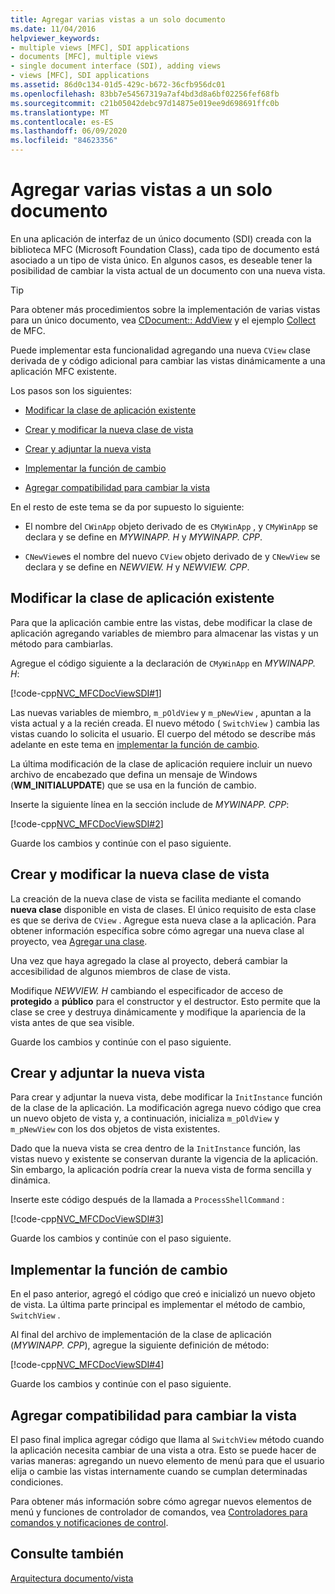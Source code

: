 ```yaml
---
title: Agregar varias vistas a un solo documento
ms.date: 11/04/2016
helpviewer_keywords:
- multiple views [MFC], SDI applications
- documents [MFC], multiple views
- single document interface (SDI), adding views
- views [MFC], SDI applications
ms.assetid: 86d0c134-01d5-429c-b672-36cfb956dc01
ms.openlocfilehash: 83bb7e54567319a7af4bd3d8a6bf02256fef68fb
ms.sourcegitcommit: c21b05042debc97d14875e019ee9d698691ffc0b
ms.translationtype: MT
ms.contentlocale: es-ES
ms.lasthandoff: 06/09/2020
ms.locfileid: "84623356"
---
```

# <a name="adding-multiple-views-to-a-single-document"></a>Agregar varias vistas a un solo documento

En una aplicación de interfaz de un único documento (SDI) creada con la biblioteca MFC (Microsoft Foundation Class), cada tipo de documento está asociado a un tipo de vista único. En algunos casos, es deseable tener la posibilidad de cambiar la vista actual de un documento con una nueva vista.

> [!TIP]
> Para obtener más procedimientos sobre la implementación de varias vistas para un único documento, vea [CDocument:: AddView](reference/cdocument-class.md#addview) y el ejemplo [Collect](../overview/visual-cpp-samples.md) de MFC.

Puede implementar esta funcionalidad agregando una nueva `CView` clase derivada de y código adicional para cambiar las vistas dinámicamente a una aplicación MFC existente.

Los pasos son los siguientes:

- [Modificar la clase de aplicación existente](#vcconmodifyexistingapplicationa1)

- [Crear y modificar la nueva clase de vista](#vcconnewviewclassa2)

- [Crear y adjuntar la nueva vista](#vcconattachnewviewa3)

- [Implementar la función de cambio](#vcconswitchingfunctiona4)

- [Agregar compatibilidad para cambiar la vista](#vcconswitchingtheviewa5)

En el resto de este tema se da por supuesto lo siguiente:

- El nombre del `CWinApp` objeto derivado de es `CMyWinApp` , y `CMyWinApp` se declara y se define en *MYWINAPP. H* y *MYWINAPP. CPP*.

- `CNewView`es el nombre del nuevo `CView` objeto derivado de y `CNewView` se declara y se define en *NEWVIEW. H* y *NEWVIEW. CPP*.

## <a name="modify-the-existing-application-class"></a><a name="vcconmodifyexistingapplicationa1"></a>Modificar la clase de aplicación existente

Para que la aplicación cambie entre las vistas, debe modificar la clase de aplicación agregando variables de miembro para almacenar las vistas y un método para cambiarlas.

Agregue el código siguiente a la declaración de `CMyWinApp` en *MYWINAPP. H*:

[!code-cpp[NVC_MFCDocViewSDI#1](codesnippet/cpp/adding-multiple-views-to-a-single-document_1.h)]

Las nuevas variables de miembro, `m_pOldView` y `m_pNewView` , apuntan a la vista actual y a la recién creada. El nuevo método ( `SwitchView` ) cambia las vistas cuando lo solicita el usuario. El cuerpo del método se describe más adelante en este tema en [implementar la función de cambio](#vcconswitchingfunctiona4).

La última modificación de la clase de aplicación requiere incluir un nuevo archivo de encabezado que defina un mensaje de Windows (**WM_INITIALUPDATE**) que se usa en la función de cambio.

Inserte la siguiente línea en la sección include de *MYWINAPP. CPP*:

[!code-cpp[NVC_MFCDocViewSDI#2](codesnippet/cpp/adding-multiple-views-to-a-single-document_2.cpp)]

Guarde los cambios y continúe con el paso siguiente.

## <a name="create-and-modify-the-new-view-class"></a><a name="vcconnewviewclassa2"></a>Crear y modificar la nueva clase de vista

La creación de la nueva clase de vista se facilita mediante el comando **nueva clase** disponible en vista de clases. El único requisito de esta clase es que se deriva de `CView` . Agregue esta nueva clase a la aplicación. Para obtener información específica sobre cómo agregar una nueva clase al proyecto, vea [Agregar una clase](../ide/adding-a-class-visual-cpp.md).

Una vez que haya agregado la clase al proyecto, deberá cambiar la accesibilidad de algunos miembros de clase de vista.

Modifique *NEWVIEW. H* cambiando el especificador de acceso de **protegido** a **público** para el constructor y el destructor. Esto permite que la clase se cree y destruya dinámicamente y modifique la apariencia de la vista antes de que sea visible.

Guarde los cambios y continúe con el paso siguiente.

## <a name="create-and-attach-the-new-view"></a><a name="vcconattachnewviewa3"></a>Crear y adjuntar la nueva vista

Para crear y adjuntar la nueva vista, debe modificar la `InitInstance` función de la clase de la aplicación. La modificación agrega nuevo código que crea un nuevo objeto de vista y, a continuación, inicializa `m_pOldView` y `m_pNewView` con los dos objetos de vista existentes.

Dado que la nueva vista se crea dentro de la `InitInstance` función, las vistas nuevo y existente se conservan durante la vigencia de la aplicación. Sin embargo, la aplicación podría crear la nueva vista de forma sencilla y dinámica.

Inserte este código después de la llamada a `ProcessShellCommand` :

[!code-cpp[NVC_MFCDocViewSDI#3](codesnippet/cpp/adding-multiple-views-to-a-single-document_3.cpp)]

Guarde los cambios y continúe con el paso siguiente.

## <a name="implement-the-switching-function"></a><a name="vcconswitchingfunctiona4"></a>Implementar la función de cambio

En el paso anterior, agregó el código que creó e inicializó un nuevo objeto de vista. La última parte principal es implementar el método de cambio, `SwitchView` .

Al final del archivo de implementación de la clase de aplicación (*MYWINAPP. CPP*), agregue la siguiente definición de método:

[!code-cpp[NVC_MFCDocViewSDI#4](codesnippet/cpp/adding-multiple-views-to-a-single-document_4.cpp)]

Guarde los cambios y continúe con el paso siguiente.

## <a name="add-support-for-switching-the-view"></a><a name="vcconswitchingtheviewa5"></a>Agregar compatibilidad para cambiar la vista

El paso final implica agregar código que llama al `SwitchView` método cuando la aplicación necesita cambiar de una vista a otra. Esto se puede hacer de varias maneras: agregando un nuevo elemento de menú para que el usuario elija o cambie las vistas internamente cuando se cumplan determinadas condiciones.

Para obtener más información sobre cómo agregar nuevos elementos de menú y funciones de controlador de comandos, vea [Controladores para comandos y notificaciones de control](handlers-for-commands-and-control-notifications.md).

## <a name="see-also"></a>Consulte también

[Arquitectura documento/vista](document-view-architecture.md)
